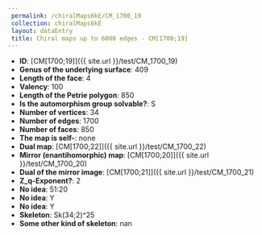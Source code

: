 ```yaml
--- 
 permalink: /chiralMaps6kE/CM_1700_19 
 collection: chiralMaps6kE
 layout: dataEntry
 title: Chiral maps up to 6000 edges - CM[1700;19]
---
```


- **ID**: [CM[1700;19]]({{ site.url }}/test/CM_1700_19)
- **Genus of the underlying surface**: 409
- **Length of the face**: 4
- **Valency**: 100
- **Length of the Petrie polygon**: 850
- **Is the automorphism group solvable?**: S
- **Number of vertices**: 34
- **Number of edges**: 1700
- **Number of faces**: 850
- **The map is self-**: none
- **Dual map**: [CM[1700;22]]({{ site.url }}/test/CM_1700_22)
- **Mirror (enantihomorphic) map**: [CM[1700;20]]({{ site.url }}/test/CM_1700_20)
- **Dual of the mirror image**: [CM[1700;21]]({{ site.url }}/test/CM_1700_21)
- **Z_q-Exponent?**: 2
- **No idea**:  51:20
- **No idea**: Y
- **No idea**: Y
- **Skeleton**: Sk(34;2)^25
- **Some other kind of skeleton**: nan
